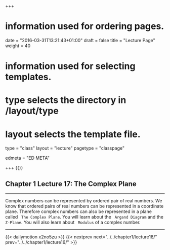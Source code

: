 +++
# information used for ordering pages.
date = "2016-03-31T13:21:43+01:00"
draft = false
title = "Lecture Page"
weight = 40

# information used for selecting templates.
# type selects the directory in /layout/type
# layout selects the template file.

type   = "class"
layout = "lecture"
pagetype = "classpage"





edmeta = "ED META"

+++
{{<credits ori="Maktab.pk" lec="Adil Mahmood" des="Qazi Rashid">}}
## Chapter 1 Lecture 17: The Complex Plane
<hr>
<p class="lead">
Complex numbers can be represented by ordered pair of real numbers. We know that ordered pairs
of real numbers can be represented in a coordinate plane. Therefore complex numbers can also be
represented in a plane called <code> The Complex Plane</code>. You will learn about the <code> Argand Diagram</code> and the <code> Z-Plane</code>. You will also learn about <code> Modulus</code> of a complex number.
</p>
<hr>
{{< dailymotion x2no5zu >}}
{{< nextprev next="../../chapter1/lecture18/"     prev="../../chapter1/lecture16/"  >}}
